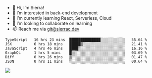 - 👋 Hi, I’m Sierra!
- 👀 I’m interested in back-end development
- 🌱 I’m currently learning React, Serverless, Cloud
- 💞️ I’m looking to collaborate on learning
- 📫 Reach me via git@sierrac.dev

<!--START_SECTION:waka-->

```text
TypeScript   16 hrs 23 mins  ██████████████░░░░░░░░░░░   55.64 %
JSX          6 hrs 18 mins   █████▒░░░░░░░░░░░░░░░░░░░   21.41 %
JavaScript   4 hrs 46 mins   ████░░░░░░░░░░░░░░░░░░░░░   16.16 %
GraphQL      1 hrs 5 mins    █░░░░░░░░░░░░░░░░░░░░░░░░   03.69 %
Diff         0 hrs 26 mins   ▒░░░░░░░░░░░░░░░░░░░░░░░░   01.47 %
JSON         0 hrs 11 mins   ░░░░░░░░░░░░░░░░░░░░░░░░░   00.64 %
```

<!--END_SECTION:waka-->


![](https://hit.yhype.me/github/profile?user_id=7351311)
